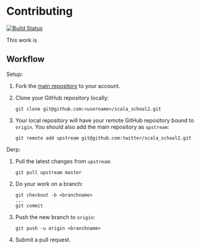 Contributing
============

[![Build Status](https://travis-ci.org/twitter/scala_school2.png?branch=master)](https://travis-ci.org/twitter/scala_school2)

This work is 

Workflow
--------

Setup:

1. Fork the [main repository](https://github.com/twitter/scala_school2) to your account.

2. Clone your GitHub repository locally:

    ```shell
    git clone git@github.com:<username>/scala_school2.git
    ```

3. Your local repository will have your remote GitHub repository bound to `origin`. You should also add the main repository as `upstream`:

    ```shell
    git remote add upstream git@github.com:twitter/scala_school2.git
    ```

Derp:

1. Pull the latest changes from `upstream`:

    ```shell
    git pull upstream master
    ```

2. Do your work on a branch:

    ```shell
    git checkout -b <branchname>
    ...
    git commit
    ```

3. Push the new branch to `origin`:

    ```shell
    git push -u origin <branchname>
    ```

4. Submit a pull request.
